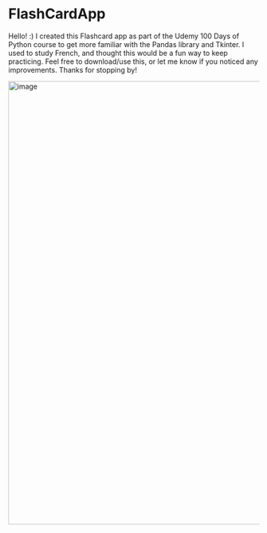 # FlashCardApp

Hello! :) 
I created this Flashcard app as part of the Udemy 100 Days of Python course to get more familiar with the Pandas library and Tkinter. 
I used to study French, and thought this would be a fun way to keep practicing. 
Feel free to download/use this, or let me know if you noticed any improvements. Thanks for stopping by! 

<img width="889" alt="image" src="https://github.com/dailyndavis/FlashCardApp/assets/60911124/0625a9e8-442e-4da4-9e0a-545ed71344dd">
